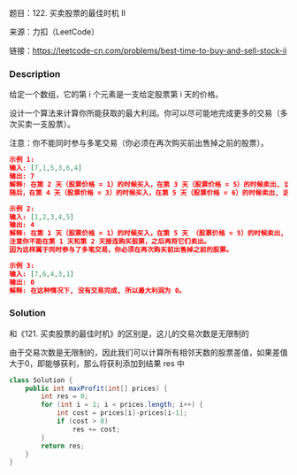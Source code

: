 题目：122. 买卖股票的最佳时机 II

来源：力扣（LeetCode）

链接：https://leetcode-cn.com/problems/best-time-to-buy-and-sell-stock-ii

### Description

给定一个数组，它的第 i 个元素是一支给定股票第 i 天的价格。

设计一个算法来计算你所能获取的最大利润。你可以尽可能地完成更多的交易（多次买卖一支股票）。

注意：你不能同时参与多笔交易（你必须在再次购买前出售掉之前的股票）。



```json
示例 1:
输入: [7,1,5,3,6,4]
输出: 7
解释: 在第 2 天（股票价格 = 1）的时候买入，在第 3 天（股票价格 = 5）的时候卖出, 这笔交易所能获得利润 = 5-1 = 4 。
随后，在第 4 天（股票价格 = 3）的时候买入，在第 5 天（股票价格 = 6）的时候卖出, 这笔交易所能获得利润 = 6-3 = 3 。

示例 2:
输入: [1,2,3,4,5]
输出: 4
解释: 在第 1 天（股票价格 = 1）的时候买入，在第 5 天 （股票价格 = 5）的时候卖出, 这笔交易所能获得利润 = 5-1 = 4 。
注意你不能在第 1 天和第 2 天接连购买股票，之后再将它们卖出。
因为这样属于同时参与了多笔交易，你必须在再次购买前出售掉之前的股票。

示例 3:
输入: [7,6,4,3,1]
输出: 0
解释: 在这种情况下, 没有交易完成, 所以最大利润为 0。
```

### Solution

和《121. 买卖股票的最佳时机》的区别是，这儿的交易次数是无限制的

由于交易次数是无限制的，因此我们可以计算所有相邻天数的股票差值，如果差值大于0，即能够获利，那么将获利添加到结果 res 中

```java
class Solution {
    public int maxProfit(int[] prices) {
        int res = 0;
        for (int i = 1; i < prices.length; i++) {
            int cost = prices[i]-prices[i-1];
            if (cost > 0)
                res += cost;
        }
        return res;
    }
}
```

